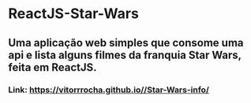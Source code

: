 # ReactJS-Star-Wars
## Uma aplicação web simples que consome uma api e lista alguns filmes da franquia Star Wars, feita em ReactJS.
### Link: https://vitorrrocha.github.io//Star-Wars-info/
